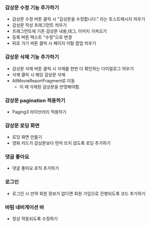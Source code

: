 ### 감상문 수정 기능 추가하기
- 감상문 수정 버튼 클릭 시 "감상문을 수정합니다." 라는 토스트메시지 띄우기
- 감상문 작성 프래그먼트 띄우기
- 프래그먼트에 기존 감상문 내용,태그, 이미지 가져오기
- 등록 버튼 텍스트 "수정"으로 변경
- 뒤로 가기 버튼 클릭 시 페이지 이탈 팝업 띄우기


### 감상문 삭제 기능 추가하기
- 감상문 삭제 버튼 클릭 시 삭제를 한번 더 확인하는 다이얼로그 띄우기
- 삭제 클릭 시 해당 감상문 삭제
- AllMovieReportFragment로 이동
  - 이 때 삭제된 감상문을 반영해야함.


### 감상문 pagination 적용하기
- Paging3 라이브러리 적용하기


### 감상문 로딩 화면
- 로딩 화면 만들기
- 영화 카드가 감상문보다 먼저 뜨지 않도록 로딩 추가하기


### 댓글 좋아요
- 댓글 좋아요 로직 추가하기

### 로그인
- 로그인 시 만약 회원 정보가 없다면 회원 가입으로 진행되도록 코드 추가하기

### 바텀 네비게이션 바
- 정상 작동되도록 수정하기
